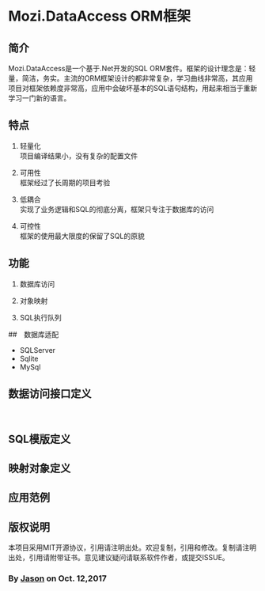 ﻿# Mozi.DataAccess ORM框架

## 简介

Mozi.DataAccess是一个基于.Net开发的SQL ORM套件。框架的设计理念是：轻量，简洁，务实。主流的ORM框架设计的都非常复杂，学习曲线非常高，其应用项目对框架依赖度非常高，应用中会破坏基本的SQL语句结构，用起来相当于重新学习一门新的语言。

## 特点

1. 轻量化  
	项目编译结果小，没有复杂的配置文件

2. 可用性  
	框架经过了长周期的项目考验

3. 低耦合  
	实现了业务逻辑和SQL的彻底分离，框架只专注于数据库的访问

4. 可控性  
	框架的使用最大限度的保留了SQL的原貌

## 功能

1. 数据库访问

2. 对象映射

3. SQL执行队列

##　数据库适配

- SQLServer
- Sqlite
- MySql


## 数据访问接口定义

~~~csharp
	
~~~
## SQL模版定义

## 映射对象定义

## 应用范例

## 版权说明

本项目采用MIT开源协议，引用请注明出处。欢迎复制，引用和修改。复制请注明出处，引用请附带证书。意见建议疑问请联系软件作者，或提交ISSUE。

### By [Jason][1] on Oct. 12,2017 

[1]:mailto:brotherqian@163.com